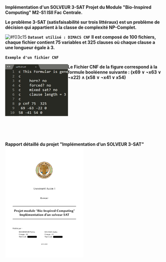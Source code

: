 **Implémentation d'un SOLVEUR 3-SAT Projet du Module "Bio-Inspired Computing" M2-S1 ISII Fac Centrale.**

**Le problème 3-SAT (satisfaisabilité sur trois littéraux) est un problème de décision qui appartient à la classe de complexité NP-Complet.**

![#f03c15](https://via.placeholder.com/15/f03c15/000000?text=+) **`Dataset utilisé : DIMACS CNF`**
**Il est composé de 100 fichiers, chaque fichier contient 75 variables et 325 clauses où chaque clause a une longueur égale à 3.**

**`Exemple d'un fichier CNF`**

<img src="Fichier-CNF.png" width="40%" height="40%" align="left"> **Le Fichier CNF de la figure correspond à la formule booléenne suivante : 
(x69 ∨ ¬x63 ∨ ¬x22) ∧ (x58 ∨ ¬x41 ∨ x54)**

<br/>
<br/>
<br/>
<br/>
<br/>
<br/>
<br/>
<br/>
<br/>
<br/>

**Rapport détaillé du projet "Implémentation d’un SOLVEUR 3-SAT"**
<a href="Rapport.pdf" class="image fit"><img src="Page de garde.png"  width="50%" height="50%" alt="Rapport du projet 'Implémentation d’un SOLVEUR 3-SAT'"></a>
